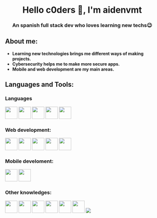 <h1 align="center">Hello c0ders 👋, I'm aidenvmt</h1>

<h3 align="center">An spanish full stack dev who loves learning new techs😉</h3>

<h2>About me:</h2>
<h4>
    <ul>
        <li>Learning new technologies brings me different ways of making projects.</li>
        <li>Cybersecurity helps me to make more secure apps. </li>
        <li>Mobile and web development are my main areas.</li>
    </ul>
    
</h4>

</h4>
    <h2 align="left">Languages and Tools:</h3>
    <h3>Languages</h3>
        <p><img src="https://cdn.jsdelivr.net/gh/devicons/devicon@latest/icons/python/python-original-wordmark.svg" width="40" height="40" />
            <img src="https://cdn.jsdelivr.net/gh/devicons/devicon@latest/icons/java/java-original-wordmark.svg" width="40" height="40"/>
            <img src="https://cdn.jsdelivr.net/gh/devicons/devicon@latest/icons/php/php-original.svg" height="40" width="40"/>
            <img src="https://cdn.jsdelivr.net/gh/devicons/devicon@latest/icons/javascript/javascript-original.svg" height="40" width="40"/>
            <img src="https://cdn.jsdelivr.net/gh/devicons/devicon@latest/icons/csharp/csharp-original.svg" width="40" height="40" />         
        </p>
    <h3>Web development:</h3>
        <p>
            <img src="https://cdn.jsdelivr.net/gh/devicons/devicon@latest/icons/html5/html5-original.svg" width="40" height="40" />
            <img src="https://cdn.jsdelivr.net/gh/devicons/devicon@latest/icons/css3/css3-original-wordmark.svg" width="40" height="40" />
            <img src="https://cdn.jsdelivr.net/gh/devicons/devicon@latest/icons/angular/angular-original.svg" width="40" height="40" />
            <img src="https://upload.wikimedia.org/wikipedia/commons/d/d1/Ionic_Logo.svg" width="40" height="40">
            <img src="https://cdn.jsdelivr.net/gh/devicons/devicon@latest/icons/bootstrap/bootstrap-original.svg"width="40" height="40" />     
        </p>
    <h3>Mobile develoment:</h3>
        <p>
            <img src="https://cdn.jsdelivr.net/gh/devicons/devicon@latest/icons/kotlin/kotlin-original.svg" width="40" height="40" />
            <img src="https://cdn.jsdelivr.net/gh/devicons/devicon@latest/icons/android/android-original.svg" width="40" height="40" />          
        </p>
    <h3>Other knowledges:</h3>
        <p> 
            <img src="https://cdn.jsdelivr.net/gh/devicons/devicon@latest/icons/mysql/mysql-original-wordmark.svg" width="40" height="40"  />
            <img src="https://cdn.jsdelivr.net/gh/devicons/devicon@latest/icons/linux/linux-original.svg" width="40" height="40"  />
            <img src="https://cdn.jsdelivr.net/gh/devicons/devicon@latest/icons/git/git-original.svg" width="40" height="40" />  
            <img src="https://cdn.jsdelivr.net/gh/devicons/devicon@latest/icons/postman/postman-original.svg" width="40" height="40" />          
            <img src="https://cdn.jsdelivr.net/gh/devicons/devicon@latest/icons/unity/unity-original.svg"  width="40" height="40" />
            <img src="https://cdn.jsdelivr.net/gh/devicons/devicon@latest/icons/spring/spring-original-wordmark.svg"  width="40" height="40" />
            <img src="https://cdn.jsdelivr.net/gh/devicons/devicon@latest/icons/figma/figma-original.svg" />
        </p>
    </h2>





